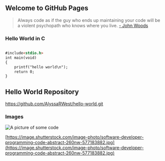 ## Welcome to GitHub Pages

> Always code as if the guy who ends up maintaining your code
> will be a violent psychopath who knows where you live.
> [- John Woods](https://www.goodreads.com/quotes/tag/programming)





### Hello World in C


```markdown

#include<stdio.h> 
int main(void)
{
	printf("hello world\n"); 
	return 0; 
}

```

## Hello World Repository

https://github.com/AlyssaRWest/hello-world.git

### Images

![A picture of some code](https://image.shutterstock.com/image-photo/software-developer-programming-code-abstract-260nw-577183882.jpg)

[https://image.shutterstock.com/image-photo/software-developer-programming-code-abstract-260nw-577183882.jpg](https://image.shutterstock.com/image-photo/software-developer-programming-code-abstract-260nw-577183882.jpg)


